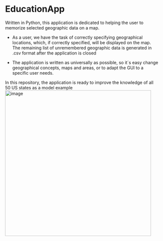 # EducationApp
Written in Python, this application is dedicated to helping the user to memorize selected geographic data on a map.  
- As a user, we have the task of correctly specifying geographical locations, which, if correctly specified, will be displayed on the map. The remaining list of unremembered geographic data is generated in .csv format after the application is closed

- The application is written as universally as possible, so it´s easy change geographical concepts, maps and areas, or to adapt the GUI to a specific user needs.

In this repository, the application is ready to improve the knowledge of all 50 US states as a model example
<img width="475" alt="image" src="https://github.com/lukasdekanovsky/--2-EducationalApp-for-memorizing-the-geographic-data/assets/118485944/7844a592-89ef-47ec-8a63-302dfc433468">

